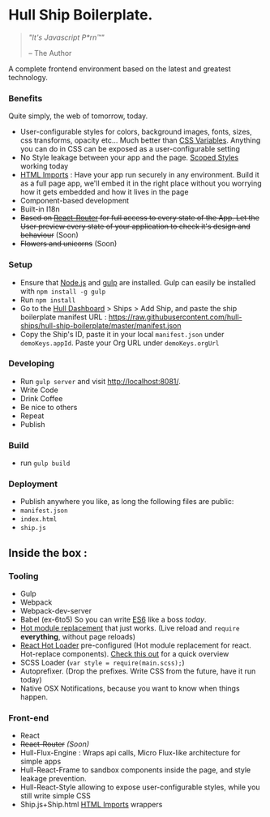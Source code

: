 
# Hull Ship Boilerplate.

> _"It's Javascript P*rn™"_
> 
> – The Author

A complete frontend environment based on the latest and greatest technology.


### Benefits

Quite simply, the web of tomorrow, today.

- User-configurable styles for colors, background images, fonts, sizes, css transforms, opacity etc... Much better than [CSS Variables](http://caniuse.com/#feat=css-variables). Anything you can do in CSS can be exposed as a user-configurable setting 
- No Style leakage between your app and the page. [Scoped Styles](http://caniuse.com/#feat=style-scoped) working today
- [HTML Imports](http://caniuse.com/#feat=imports) : Have your app run securely in any environment. Build it as a full page app, we'll embed it in the right place without you worrying how it gets embedded and how it lives in the page
- Component-based development
- Built-in I18n
- ~~Based on [React-Router](https://github.com/rackt/react-router) for full access to every state of the App. Let the User preview every state of your application to check it's design and behaviour~~ (Soon)
- ~~Flowers and unicorns~~ (Soon)

### Setup

- Ensure that [Node.js](http://nodejs.org) and [gulp](http://gulpjs.com) are installed. Gulp can easily be installed with `npm install -g gulp`
- Run `npm install`
- Go to the [Hull Dashboard](https://dashboard.hullbeta.io/) > Ships > Add Ship, and paste the ship boilerplate manifest URL : https://raw.githubusercontent.com/hull-ships/hull-ship-boilerplate/master/manifest.json
- Copy the Ship's ID, paste it in your local `manifest.json` under `demoKeys.appId`. Paste your Org URL under `demoKeys.orgUrl`

### Developing

- Run `gulp server` and visit [http://localhost:8081/](http://localhost:8081/).
- Write Code
- Drink Coffee
- Be nice to others
- Repeat
- Publish

### Build
- run `gulp build`

### Deployment
- Publish anywhere you like, as long the following files are public:
- `manifest.json`
- `index.html`
- `ship.js`
 


## Inside the box : 

### Tooling
- Gulp
- Webpack
- Webpack-dev-server
- Babel (ex-6to5) So you can write [ES6](https://github.com/lukehoban/es6features) like a boss _today_.
- [Hot module replacement](https://github.com/webpack/docs/wiki/hot-module-replacement-with-webpack) that just works. (Live reload and `require` **everything**, without page reloads)
- [React Hot Loader](http://gaearon.github.io/react-hot-loader/) pre-configured (Hot module replacement for react. Hot-replace components). [Check this out](https://vimeo.com/100010922) for a quick overview
- SCSS Loader (`var style = require(main.scss);`)
- Autoprefixer. (Drop the prefixes. Write CSS from the future, have it run today)
- Native OSX Notifications, because you want to know when things happen.

### Front-end
- React
- ~~React-Router~~ _(Soon)_
- Hull-Flux-Engine : Wraps api calls, Micro Flux-like architecture for simple apps
- Hull-React-Frame to sandbox components inside the page, and style leakage prevention.
- Hull-React-Style allowing to expose user-configurable styles, while you still write simple CSS
- Ship.js+Ship.html [HTML Imports](http://caniuse.com/#feat=imports) wrappers

